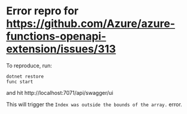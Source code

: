 # Error repro for https://github.com/Azure/azure-functions-openapi-extension/issues/313

To reproduce, run:

```
dotnet restore
func start
```

and hit http://localhost:7071/api/swagger/ui

This will trigger the `Index was outside the bounds of the array.` error.